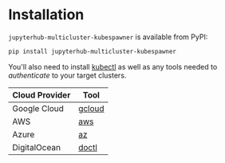 # Installation

`jupyterhub-multicluster-kubespawner` is available from PyPI:

```bash
pip install jupyterhub-multicluster-kubespawner
```

You'll also need to install [kubectl](https://kubernetes.io/docs/tasks/tools/install-kubectl-linux/)
as well as any tools needed to *authenticate* to your target clusters.

| Cloud Provider | Tool |
| - | - |
| Google Cloud | [gcloud](https://cloud.google.com/sdk/docs/install) |
| AWS | [aws](https://docs.aws.amazon.com/cli/latest/userguide/getting-started-install.html) |
| Azure | [az](https://docs.microsoft.com/en-us/cli/azure/install-azure-cli) |
| DigitalOcean | [doctl](https://github.com/digitalocean/doctl) |